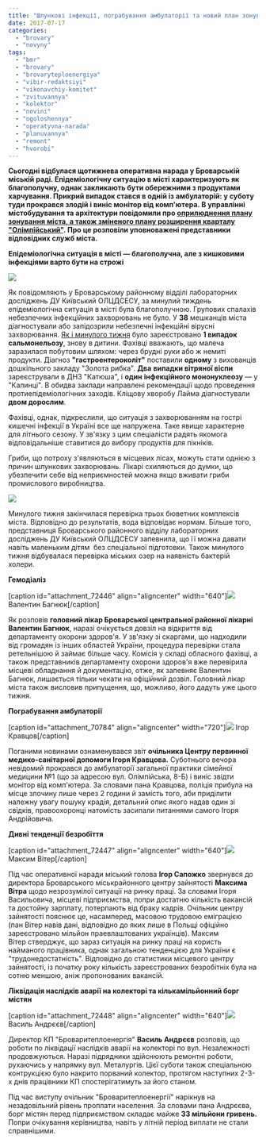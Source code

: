 ```yaml
---
title: "Шлункові інфекції, пограбування амбулаторії та новий план зонування міста — оперативні новини"
date: 2017-07-17
categories: 
  - "brovary"
  - "novyny"
tags: 
  - "bmr"
  - "brovary"
  - "brovaryteploenergiya"
  - "vibir-redaktsiyi"
  - "vikonavchiy-komitet"
  - "zvituvannya"
  - "kolektor"
  - "novini"
  - "ogoloshennya"
  - "operatyvna-narada"
  - "planuvannya"
  - "remont"
  - "hvorobi"
---
```


**Сьогодні відбулася щотижнева оперативна нарада у Броварській міській раді. Епідеміологічну ситуацію в місті характеризують як благополучну, однак закликають бути обережними з продуктами харчування. Прикрий випадок стався в одній із амбулаторій: у суботу туди прокрався злодій і виніс монітор від комп'ютера. В управлінні містобудування та архітектури повідомили про [оприлюднення плану зонування міста, а також зміненого плану розширення кварталу "Олімпійський"](http://brovary-rada.gov.ua/news/15392.html). Про це розповіли уповноважені представники відповідних служб міста.**

**Епідеміологічна ситуація в місті — благополучна, але з кишковими інфекціями варто бути на строжі** 

![](https://mpz.brovary.org/wp-content/uploads/2017/07/IMG_1234.jpg)

Як повідомляють у Броварському районному відділі лабораторних досліджень ДУ Київський ОЛЦДСЕСУ, за минулий тиждень епідеміологічна ситуація в місті була благополучною. Групових спалахів небезпечних інфекційних захворювань не було. У **38** мешканців міста діагностували або запідозрили небезпечні інфекційні вірусні захворювання. [Як і минулого тижня](https://mpz.brovary.org/zachyneni-na-nich-parky-ta-sanitarne-rozchyshhennya-derev-na-symonenka-operatyvni-novyny/) було зареєстровано **1 випадок сальмонельозу**, знову в дитини. Фахівці вважають, що малеча заразилася побутовим шляхом: через брудні руки або ж немиті продукти. Діагноз **"гастроентероколіт"** поставили **одному** з вихованців дошкільного закладу "Золота рибка". **Два** **випадки вітряної віспи** зареєстрували в ДНЗ "Катюша", і **один** **інфекційного мононуклеозу** — у "Калинці". В обидва заклади направлені рекомендації щодо проведення протиепідеміологічних заходів. Кліщову хворобу Лайма діагностували **двом дорослим**.

Фахівці, однак, підкреслили, що ситуація з захворюванням на гострі кишечні інфекції в Україні все ще напружена. Таке явище характерне для літнього сезону. У зв'язку з цим спеціалісти радять якомога відповідальніше ставитися до вибору продуктів для пікніків.

Гриби, що потроху з'являються в місцевих лісах, можуть стати однією з причин шлункових захворювань. Лікарі схиляються до думки, що убезпечити себе від неприємностей можна якщо вживати гриби промислового виробництва.

![](https://mpz.brovary.org/wp-content/uploads/2017/02/park-pryozernyj-13.jpg)

Минулого тижня закінчилася перевірка трьох бюветних комплексів міста. Відповідно до результатів, вода відповідає нормам. Більше того, представниця Броварського районного відділу лабораторних досліджень ДУ Київський ОЛЦДСЕСУ запевнила, що її можна давати навіть маленьким дітям  без спеціальної підготовки. Також минулого тижня відбувалася перевірка міських озер на наявність бактерій холери.

**Гемодіаліз**

\[caption id="attachment\_72446" align="aligncenter" width="640"\]![](https://mpz.brovary.org/wp-content/uploads/2017/07/IMG_1285.jpg) Валентин Багнюк\[/caption\]

Як розповів **головний лікар Броварської центральної районної лікарні Валентин Багнюк**, наразі очікується довзіл на відкриття від департаменту охорони здоров'я. У зв'язку зі скаргами, що надходили від громадян із інших областей України, процедура перевірки стала ретельнішою й займає більше часу. Комісія у складі обласного фахівці, а також представників департаменту охорони здоров'я вже перевірила місцеві обладнання й документацію, отже, як запевняє Валентин Багнюк, лишається тільки чекати на офіційний дозвіл. Головний лікар міста також висловив припущення, що, можливо, його дадуть уже цього тижня.

**Пограбування амбулаторії**

\[caption id="attachment\_70784" align="aligncenter" width="720"\]![](https://mpz.brovary.org/wp-content/uploads/2017/05/Kravtsov-BMR.jpg) Ігор Кравцов\[/caption\]

Поганими новинами ознаменувався звіт **очільника Центру первинної медико-санітарної допомоги Ігоря Кравцова.** Суботнього вечора невідомий прокрався до амбулаторії загальної практики сімейної медицини №1 (що за адресою вул. Олімпійська, 8-Б) і виніс звідти монітор від комп'ютера. За словами пана Кравцова, поліція прибула на місце злочину лише через 2 години й замість того, аби приділити належну увагу пошуку крадія, детальний опис якого надав один зі свідків, правоохоронці натомість засипали питаннями самого Ігоря Андрійовича.

**Дивні тенденції безробіття**

\[caption id="attachment\_72447" align="aligncenter" width="640"\]![](https://mpz.brovary.org/wp-content/uploads/2017/07/IMG_1268.jpg) Максим Вітер\[/caption\]

Під час оперативної наради міський голова **Ігор Сапожко** звернувся до директора Броварського міськрайонного центру зайнятості **Максима Вітра** щодо незрозумілої ситуації на ринку праці. За словами Ігоря Васильовича, місцеві підприємства, попри достатню кількість вакансій та достойну зарплату, потерпають від браку кадрів. Очільник центру зайнятості пояснює це, насамперед, масовою трудовою еміграцією (пан Вітер навів дані, відповідно до яких лише в Польщі офіційно зареєстровано мільйон праевлаштованих українців). Максим Вітер стверджує, що зараз ситуація на ринку праці на користь найманого працівника, однак загальною тенденцією для України є "трудонедостатність". Відповідно до статистики місцевого центру зайнятості, із початку року кількість зареєстрованих безробітніх була на сотню меншою, аніж пропонованих вакансій.

**Ліквідація наслідків аварії на колекторі та кількамільйонний борг містян**

\[caption id="attachment\_72448" align="aligncenter" width="640"\]![](https://mpz.brovary.org/wp-content/uploads/2017/07/IMG_1280.jpg) Василь Андрєєв\[/caption\]

Директор КП "Броваритеплоенергія" **Василь Андрєєв** розповів, що роботи по ліквідації наслідків аварії на колекторі по вул. Незалежності продовжуються. Наразі підрядники здійснюють ремонтні роботи, рухаючись у напрямку вул. Металургів. Цієї суботи також спеціальною контрукцією було накрито порваний колектор, протягом наступних 2-3-х днів працівники КП спостерігатимуть за його станом.

Під час виступу очільник "Броваритеплоенергії" нарікнув на незадовільний рівень проплати населення. За словами пана Андрєєва, борг містян перед підприємством складає майже **33 мільйони гривень.** Попри очікування керівництва, навіть у літній період виплати не стали справнішими.
